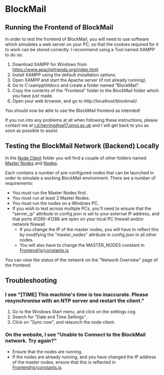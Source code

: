 # BlockMail

## Running the Frontend of BlockMail

In order to test the frontend of BlockMail, you will need to use software which simulates a web server on your PC, so that the cookies required for it to work can be stored correctly. I recommend using a Tool named XAMPP to do so:

1.	Download XAMPP for Windows from https://www.apachefriends.org/index.html
2.	Install XAMPP using the default installation options.
3.	Open XAMPP and start the Apache server (if not already running).
4.	Go to C:\xampp\htdocs and create a folder named “BlockMail”.
5.	Copy the contents of the “Frontend” folder to the BlockMail folder which you have just made.
6.	Open your web browser, and go to http://localhost/blockmail/

You should now be able to use the BlockMail frontend as intended!

If you run into any problems at all when following these instructions, please contact me at t.d.herring@se17.qmul.ac.uk and I will get back to you as soon as possible to assist.

## Testing the BlockMail Network (Backend) Locally

In the [Node Client](https://github.com/tdherring/BlockMail/tree/master/Node%20Client) folder you will find a couple of other folders named [Master Nodes](https://github.com/tdherring/BlockMail/tree/master/Node%20Client/Master%20Nodes) and [Nodes](https://github.com/tdherring/BlockMail/tree/master/Node%20Client/Nodes). 

Each contains a number of pre-configured nodes that can be launched in order to simulate a working BlockMail environment. There are a number of requirements:

* You must run the Master Nodes first.
* You must run at least 2 Master Nodes.
* You must run the nodes on a Windows PC.
* If you wish to test across multiple PCs, you'll need to ensure that the "server_ip" attribute in config.json is set to your external IP address, and that ports 41285-41288 are open on your local PC firewall and/or network firewall. 
  * If you change the IP of the master nodes, you will have to reflect this by modifying the "master_nodes" attribute in config.json in all other nodes.
  * You will also have to change the MASTER_NODES constant in [Frontend](https://github.com/tdherring/BlockMail/tree/development/Frontend)/[js](https://github.com/tdherring/BlockMail/tree/development/Frontend/js)/[constants.js](https://github.com/tdherring/BlockMail/blob/development/Frontend/js/constants.js)

You can view the status of the network on the "Network Overview" page of the frontend.

## Troubleshooting

### I see "[TIME] This machine's time is too inaccurate. Please resynchronise with an NTP server and restart the client."

1. Go to the Windows Start menu, and click on the settings cog.
2. Search for "Date and Time Settings".
3. Click on "Sync now", and relaunch the node client.

### On the website, I see "Unable to Connect to the BlockMail network. Try again?"

* Ensure that the nodes are running. 
* If the nodes are already running, and you have changed the IP address of the master nodes, ensure that this is reflected in [Frontend](https://github.com/tdherring/BlockMail/tree/development/Frontend)/[js](https://github.com/tdherring/BlockMail/tree/development/Frontend/js)/[constants.js](https://github.com/tdherring/BlockMail/blob/development/Frontend/js/constants.js).
